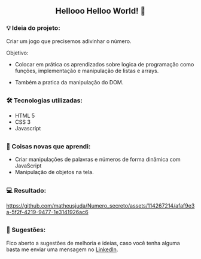 <span align="center">

##  Hellooo Helloo World! 👋 

</span>

### 💡 Ideia do projeto:

Criar um jogo que precisemos adivinhar o número.

Objetivo:

- Colocar em prática os aprendizados sobre logica de programação como funções, implementação e manipulação de listas e arrays.

- Também a pratica da manipulação do DOM.

##

### 🛠 Tecnologias utilizadas:

- HTML 5
- CSS 3
- Javascript

##

### 📝 Coisas novas que aprendi:

  - Criar manipulações de palavras e números de forma dinâmica com JavaScript
  - Manipulação de objetos na tela.

##

### 💻 Resultado:

https://github.com/matheusjuda/Numero_secreto/assets/114267214/afaf9e3a-5f2f-4219-9477-1e3141926ac6

##

### 💬 Sugestões:

Fico aberto a sugestões de melhoria e ideias, caso você tenha alguma basta me enviar uma mensagem no [LinkedIn](https://www.linkedin.com/in/matheus-ben-jud%C3%A1-972916235/).








